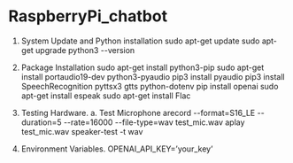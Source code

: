 # RaspberryPi_chatbot

1. System Update and Python installation
sudo apt-get update
sudo apt-get upgrade
python3 --version
2. Package Installation
sudo apt-get install python3-pip
sudo apt-get install portaudio19-dev python3-pyaudio
pip3 install pyaudio
pip3 install SpeechRecognition pyttsx3 gtts python-dotenv
pip install openai
sudo apt-get install espeak
sudo apt-get install Flac

4. Testing Hardware.
 a. Test Microphone
    arecord --format=S16_LE --duration=5 --rate=16000 --file-type=wav test_mic.wav aplay test_mic.wav speaker-test -t wav
5. Environment Variables.
OPENAI_API_KEY=’your_key’

